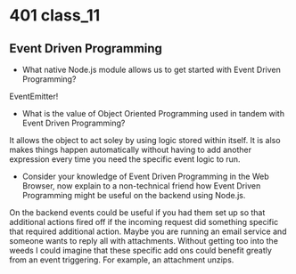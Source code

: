 # 401 class_11

## Event Driven Programming

- What native Node.js module allows us to get started with Event Driven Programming?

EventEmitter!

- What is the value of Object Oriented Programming used in tandem with Event Driven Programming?

It allows the object to act soley by using logic stored within itself. It is also makes things happen automatically without having to add another expression every time you need the specific event logic to run.

- Consider your knowledge of Event Driven Programming in the Web Browser, now explain to a non-technical friend how Event Driven Programming might be useful on the backend using Node.js.

On the backend events could be useful if you had them set up so that additional actions fired off if the incoming request did something specific that required additional action. Maybe you are running an email service and someone wants to reply all with attachments. Without getting too into the weeds I could imagine that these specific add ons could benefit greatly from an event triggering. For example, an attachment unzips.
